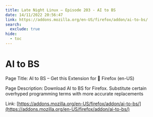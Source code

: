 ```yaml
---
title: Late Night Linux – Episode 203 - AI to BS
date: 14/11/2022 20:56:47
link: https://addons.mozilla.org/en-US/firefox/addon/ai-to-bs/
search:
  exclude: true
hide:
  - toc
---
```


# AI to BS

Page Title: AI to BS – Get this Extension for 🦊 Firefox (en-US)

Page Description: Download AI to BS for Firefox. Substitute certain overhyped programming terms with more accurate replacements 

Link: [https://addons.mozilla.org/en-US/firefox/addon/ai-to-bs/](https://addons.mozilla.org/en-US/firefox/addon/ai-to-bs/)